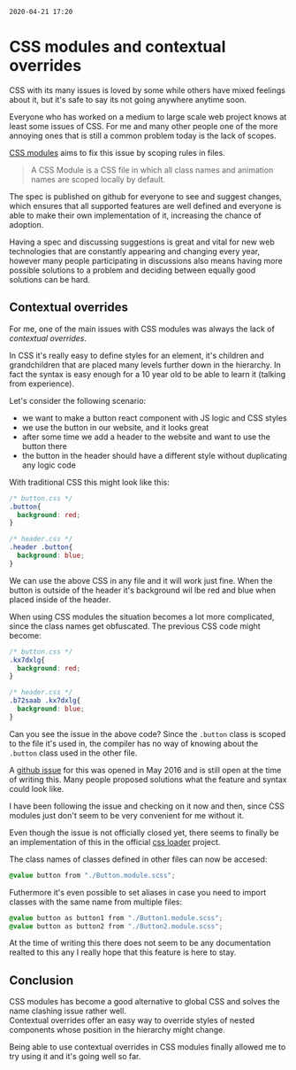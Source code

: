 ```createdAt
2020-04-21 17:20
```

# CSS modules and contextual overrides

CSS with its many issues is loved by some while others have mixed feelings about it,
but it's safe to say its not going anywhere anytime soon.

Everyone who has worked on a medium to large scale web project knows at least some issues of CSS.
For me and many other people one of the more annoying ones that is still a common problem today is the
lack of scopes.

[CSS modules](https://github.com/css-modules/css-modules) aims to fix this issue by scoping rules in files.

>   A CSS Module is a CSS file in which all class names and animation names are scoped locally by default.

The spec is published on github for everyone to see and suggest changes, which ensures that all supported
features are well defined and everyone is able to make their own implementation of it,
increasing the chance of adoption.

Having a spec and discussing suggestions is great and vital for new web technologies that are constantly appearing
and changing every year, however many people participating in discussions also means having more possible
solutions to a problem and deciding between equally good solutions can be hard.

## Contextual overrides

For me, one of the main issues with CSS modules was always the lack of *contextual overrides*.

In CSS it's really easy to define styles for an element, it's children and grandchildren that are placed
many levels further down in the hierarchy. In fact the syntax is easy enough for a 10 year old to be
able to learn it (talking from experience).

Let's consider the following scenario:

- we want to make a button react component with JS logic and CSS styles
- we use the button in our website, and it looks great
- after some time we add a header to the website and want to use the button there
- the button in the header should have a different style without duplicating any logic code

With traditional CSS this might look like this:

```css
/* button.css */
.button{
  background: red;
}

/* header.css */
.header .button{
  background: blue;
}
```

We can use the above CSS in any file and it will work just fine. When the button is outside of the header
it's background wil lbe red and blue when placed inside of the header.

When using CSS modules the situation becomes a lot more complicated, since the class names get obfuscated.
The previous CSS code might become:

```css
/* button.css */
.kx7dxlg{
  background: red;
}

/* header.css */
.b72saab .kx7dxlg{
  background: blue;
}
```

Can you see the issue in the above code? Since the `.button` class is scoped to the file it's used in, the
compiler has no way of knowing about the `.button` class used in the other file.

A [github issue](https://github.com/css-modules/css-modules/issues/147) for this was opened in May 2016 and is
still open at the time of writing this.
Many people proposed solutions what the feature and syntax could look like.

I have been following the issue and checking on it now and then, since CSS modules just don't seem to
be very convenient for me without it.

Even though the issue is not officially closed yet, there seems to finally be an implementation of this in
the official [css loader](https://github.com/webpack-contrib/css-loader) project.

The class names of classes defined in other files can now be accesed:

```scss
@value button from "./Button.module.scss";
```

Futhermore it's even possible to set aliases in case you need to import classes with the same name from
multiple files:

```scss
@value button as button1 from "./Button1.module.scss";
@value button as button2 from "./Button2.module.scss";
```

At the time of writing this there does not seem to be any documentation realted to this any I really hope
that this feature is here to stay.

## Conclusion

CSS modules has become a good alternative to global CSS and solves the name clashing issue rather well.  
Contextual overrides offer an easy way to override styles of nested components whose position in the
hierarchy might change.

Being able to use contextual overrides in CSS modules finally allowed me to try using it and it's going well so far.
